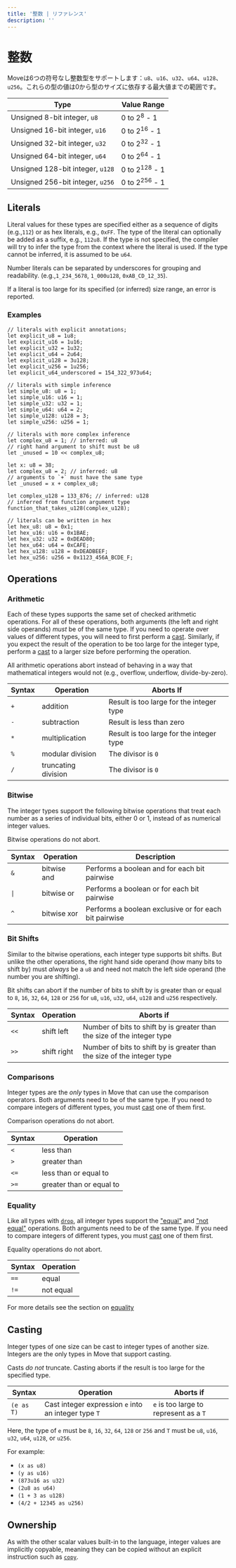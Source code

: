 ```yaml
---
title: '整数 | リファレンス'
description: ''
---
```


# 整数

Moveは6つの符号なし整数型をサポートします：`u8`、`u16`、`u32`、`u64`、`u128`、`u256`。これらの型の値は0から型のサイズに依存する最大値までの範囲です。

| Type                             | Value Range              |
| -------------------------------- | ------------------------ |
| Unsigned 8-bit integer, `u8`     | 0 to 2<sup>8</sup> - 1   |
| Unsigned 16-bit integer, `u16`   | 0 to 2<sup>16</sup> - 1  |
| Unsigned 32-bit integer, `u32`   | 0 to 2<sup>32</sup> - 1  |
| Unsigned 64-bit integer, `u64`   | 0 to 2<sup>64</sup> - 1  |
| Unsigned 128-bit integer, `u128` | 0 to 2<sup>128</sup> - 1 |
| Unsigned 256-bit integer, `u256` | 0 to 2<sup>256</sup> - 1 |

## Literals

Literal values for these types are specified either as a sequence of digits (e.g.,`112`) or as hex
literals, e.g., `0xFF`. The type of the literal can optionally be added as a suffix, e.g., `112u8`.
If the type is not specified, the compiler will try to infer the type from the context where the
literal is used. If the type cannot be inferred, it is assumed to be `u64`.

Number literals can be separated by underscores for grouping and readability. (e.g.,`1_234_5678`,
`1_000u128`, `0xAB_CD_12_35`).

If a literal is too large for its specified (or inferred) size range, an error is reported.

### Examples

```move
// literals with explicit annotations;
let explicit_u8 = 1u8;
let explicit_u16 = 1u16;
let explicit_u32 = 1u32;
let explicit_u64 = 2u64;
let explicit_u128 = 3u128;
let explicit_u256 = 1u256;
let explicit_u64_underscored = 154_322_973u64;

// literals with simple inference
let simple_u8: u8 = 1;
let simple_u16: u16 = 1;
let simple_u32: u32 = 1;
let simple_u64: u64 = 2;
let simple_u128: u128 = 3;
let simple_u256: u256 = 1;

// literals with more complex inference
let complex_u8 = 1; // inferred: u8
// right hand argument to shift must be u8
let _unused = 10 << complex_u8;

let x: u8 = 38;
let complex_u8 = 2; // inferred: u8
// arguments to `+` must have the same type
let _unused = x + complex_u8;

let complex_u128 = 133_876; // inferred: u128
// inferred from function argument type
function_that_takes_u128(complex_u128);

// literals can be written in hex
let hex_u8: u8 = 0x1;
let hex_u16: u16 = 0x1BAE;
let hex_u32: u32 = 0xDEAD80;
let hex_u64: u64 = 0xCAFE;
let hex_u128: u128 = 0xDEADBEEF;
let hex_u256: u256 = 0x1123_456A_BCDE_F;
```

## Operations

### Arithmetic

Each of these types supports the same set of checked arithmetic operations. For all of these
operations, both arguments (the left and right side operands) _must_ be of the same type. If you
need to operate over values of different types, you will need to first perform a [cast](#casting).
Similarly, if you expect the result of the operation to be too large for the integer type, perform a
[cast](#casting) to a larger size before performing the operation.

All arithmetic operations abort instead of behaving in a way that mathematical integers would not
(e.g., overflow, underflow, divide-by-zero).

| Syntax | Operation           | Aborts If                                |
| ------ | ------------------- | ---------------------------------------- |
| `+`    | addition            | Result is too large for the integer type |
| `-`    | subtraction         | Result is less than zero                 |
| `*`    | multiplication      | Result is too large for the integer type |
| `%`    | modular division    | The divisor is `0`                       |
| `/`    | truncating division | The divisor is `0`                       |

### Bitwise

The integer types support the following bitwise operations that treat each number as a series of
individual bits, either 0 or 1, instead of as numerical integer values.

Bitwise operations do not abort.

| Syntax              | Operation   | Description                                           |
| ------------------- | ----------- | ----------------------------------------------------- |
| `&`                 | bitwise and | Performs a boolean and for each bit pairwise          |
| <code>&#124;</code> | bitwise or  | Performs a boolean or for each bit pairwise           |
| `^`                 | bitwise xor | Performs a boolean exclusive or for each bit pairwise |

### Bit Shifts

Similar to the bitwise operations, each integer type supports bit shifts. But unlike the other
operations, the right hand side operand (how many bits to shift by) must _always_ be a `u8` and need
not match the left side operand (the number you are shifting).

Bit shifts can abort if the number of bits to shift by is greater than or equal to `8`, `16`, `32`,
`64`, `128` or `256` for `u8`, `u16`, `u32`, `u64`, `u128` and `u256` respectively.

| Syntax | Operation   | Aborts if                                                               |
| ------ | ----------- | ----------------------------------------------------------------------- |
| `<<`   | shift left  | Number of bits to shift by is greater than the size of the integer type |
| `>>`   | shift right | Number of bits to shift by is greater than the size of the integer type |

### Comparisons

Integer types are the _only_ types in Move that can use the comparison operators. Both arguments
need to be of the same type. If you need to compare integers of different types, you must
[cast](#casting) one of them first.

Comparison operations do not abort.

| Syntax | Operation                |
| ------ | ------------------------ |
| `<`    | less than                |
| `>`    | greater than             |
| `<=`   | less than or equal to    |
| `>=`   | greater than or equal to |

### Equality

Like all types with [`drop`](./../abilities), all integer types support the ["equal"](./../equality)
and ["not equal"](./../equality) operations. Both arguments need to be of the same type. If you need
to compare integers of different types, you must [cast](#casting) one of them first.

Equality operations do not abort.

| Syntax | Operation |
| ------ | --------- |
| `==`   | equal     |
| `!=`   | not equal |

For more details see the section on [equality](./../equality)

## Casting

Integer types of one size can be cast to integer types of another size. Integers are the only types
in Move that support casting.

Casts _do not_ truncate. Casting aborts if the result is too large for the specified type.

| Syntax     | Operation                                            | Aborts if                              |
| ---------- | ---------------------------------------------------- | -------------------------------------- |
| `(e as T)` | Cast integer expression `e` into an integer type `T` | `e` is too large to represent as a `T` |

Here, the type of `e` must be `8`, `16`, `32`, `64`, `128` or `256` and `T` must be `u8`, `u16`,
`u32`, `u64`, `u128`, or `u256`.

For example:

- `(x as u8)`
- `(y as u16)`
- `(873u16 as u32)`
- `(2u8 as u64)`
- `(1 + 3 as u128)`
- `(4/2 + 12345 as u256)`

## Ownership

As with the other scalar values built-in to the language, integer values are implicitly copyable,
meaning they can be copied without an explicit instruction such as
[`copy`](./../variables#move-and-copy).
